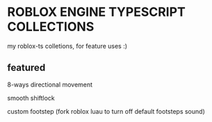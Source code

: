 # ROBLOX ENGINE TYPESCRIPT COLLECTIONS

my roblox-ts colletions, for feature uses :)

## featured

8-ways directional movement

smooth shiftlock

custom footstep (fork roblox luau to turn off default footsteps sound)